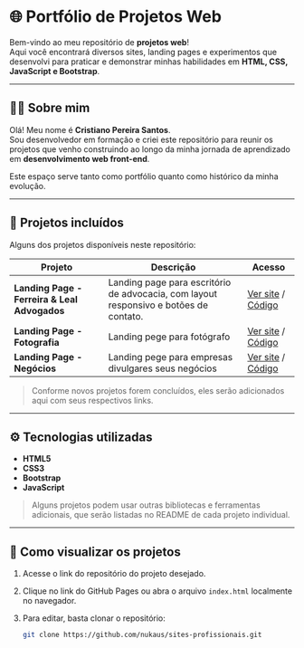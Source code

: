 # 🌐 Portfólio de Projetos Web

Bem-vindo ao meu repositório de **projetos web**!  
Aqui você encontrará diversos sites, landing pages e experimentos que desenvolvi para praticar e demonstrar minhas habilidades em **HTML, CSS, JavaScript e Bootstrap**.

---

## 🧑‍💻 Sobre mim

Olá! Meu nome é **Cristiano Pereira Santos**.  
Sou desenvolvedor em formação e criei este repositório para reunir os projetos que venho construindo ao longo da minha jornada de aprendizado em **desenvolvimento web front-end**.

Este espaço serve tanto como portfólio quanto como histórico da minha evolução.

---

## 📁 Projetos incluídos

Alguns dos projetos disponíveis neste repositório:

| Projeto | Descrição | Acesso |
|---------|-----------|---------|
| **Landing Page - Ferreira & Leal Advogados** | Landing page para escritório de advocacia, com layout responsivo e botões de contato. | [Ver site](https://nukaus.github.io/Landing-Page-Advogados/) / [Código](https://github.com/nukaus/Landing-Page-Advogados) |
| **Landing Page - Fotografia** | Landing pege para fotógrafo | [Ver site](https://nukaus.github.io/site-fotografias/) / [Código](https://github.com/nukaus/site-fotografia) |
| **Landing Page - Negócios** | Landing pege para empresas divulgares seus negócios | [Ver site](https://nukaus.github.io/site-negocio/) / [Código](https://github.com/nukaus/site-negocio) |

> Conforme novos projetos forem concluídos, eles serão adicionados aqui com seus respectivos links.

---

## ⚙️ Tecnologias utilizadas

- **HTML5**
- **CSS3**
- **Bootstrap**
- **JavaScript**

> Alguns projetos podem usar outras bibliotecas e ferramentas adicionais, que serão listadas no README de cada projeto individual.

---

## 📌 Como visualizar os projetos

1. Acesse o link do repositório do projeto desejado.
2. Clique no link do GitHub Pages ou abra o arquivo `index.html` localmente no navegador.
3. Para editar, basta clonar o repositório:

   ```bash
   git clone https://github.com/nukaus/sites-profissionais.git


